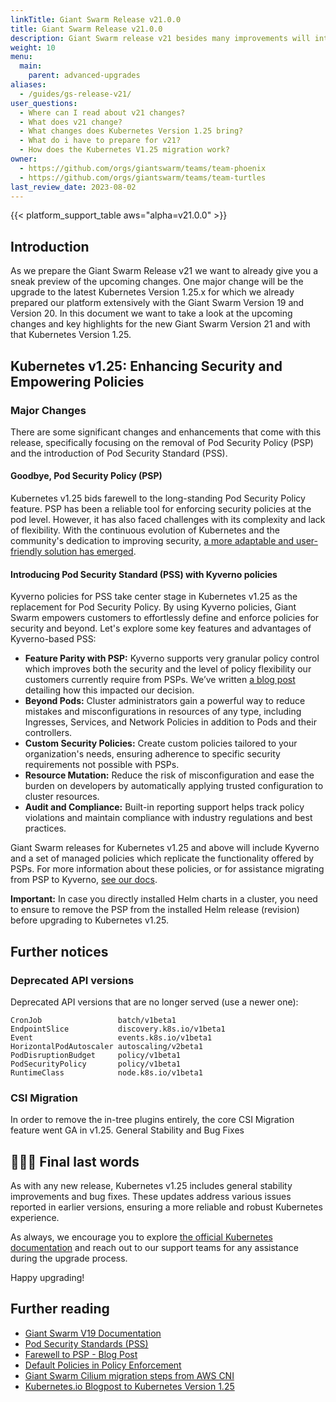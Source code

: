 ```yaml
---
linkTitle: Giant Swarm Release v21.0.0
title: Giant Swarm Release v21.0.0
description: Giant Swarm release v21 besides many improvements will introduce Kuberntes Release Version 1.25.x. Following handbook should be carefully read by customers upfront the upgrade to prepare the clusters and workloads accordingly.
weight: 10
menu:
  main:
    parent: advanced-upgrades
aliases:
  - /guides/gs-release-v21/
user_questions:
  - Where can I read about v21 changes?
  - What does v21 change?
  - What changes does Kubernetes Version 1.25 bring?
  - What do i have to prepare for v21?
  - How does the Kubernetes V1.25 migration work?
owner:
  - https://github.com/orgs/giantswarm/teams/team-phoenix
  - https://github.com/orgs/giantswarm/teams/team-turtles
last_review_date: 2023-08-02
---
```


{{< platform_support_table aws="alpha=v21.0.0" >}}

## Introduction

As we prepare the Giant Swarm Release v21 we want to already give you a sneak preview of the upcoming changes.
One major change will be the upgrade to the latest Kubernetes Version 1.25.x for which we already prepared our platform extensively with the Giant Swarm Version 19 and Version 20.
In this document we want to take a look at the upcoming changes and key highlights for the new Giant Swarm Version 21 and with that Kubernetes Version 1.25.

## Kubernetes v1.25: Enhancing Security and Empowering Policies

### Major Changes

There are some significant changes and enhancements that come with this release, specifically focusing on the removal of Pod Security Policy (PSP) and the introduction of Pod Security Standard (PSS).

#### Goodbye, Pod Security Policy (PSP)

Kubernetes v1.25 bids farewell to the long-standing Pod Security Policy feature. PSP has been a reliable tool for enforcing security policies at the pod level. However, it has also faced challenges with its complexity and lack of flexibility. With the continuous evolution of Kubernetes and the community's dedication to improving security, [a more adaptable and user-friendly solution has emerged](https://docs.giantswarm.io/getting-started/rbac-and-psp/#pod-security-standards-pss).

#### Introducing Pod Security Standard (PSS) with Kyverno policies

Kyverno policies for PSS take center stage in Kubernetes v1.25 as the replacement for Pod Security Policy. By using Kyverno policies, Giant Swarm empowers customers to effortlessly define and enforce policies for security and beyond. Let's explore some key features and advantages of Kyverno-based PSS:

- **Feature Parity with PSP:** Kyverno supports very granular policy control which improves both the security and the level of policy flexibility our customers currently require from PSPs. We’ve written [a blog post](https://www.giantswarm.io/blog/giant-swarms-farewell-to-psp) detailing how this impacted our decision.
- **Beyond Pods:** Cluster administrators gain a powerful way to reduce mistakes and misconfigurations in resources of any type, including Ingresses, Services, and Network Policies in addition to Pods and their controllers.
- **Custom Security Policies:** Create custom policies tailored to your organization's needs, ensuring adherence to specific security requirements not possible with PSPs.
- **Resource Mutation:** Reduce the risk of misconfiguration and ease the burden on developers by automatically applying trusted configuration to cluster resources.
- **Audit and Compliance:** Built-in reporting support helps track policy violations and maintain compliance with industry regulations and best practices.

Giant Swarm releases for Kubernetes v1.25 and above will include Kyverno and a set of managed policies which replicate the functionality offered by PSPs. For more information about these policies, or for assistance migrating from PSP to Kyverno, [see our docs](https://docs.giantswarm.io/advanced/security-policy-enforcement/#default-policies).

**Important:** In case you directly installed Helm charts in a cluster, you need to ensure to remove the PSP from the installed Helm release (revision) before upgrading to Kubernetes v1.25.

## Further notices

### Deprecated API versions 

Deprecated API versions that are no longer served (use a newer one):

```
CronJob                 batch/v1beta1
EndpointSlice           discovery.k8s.io/v1beta1
Event                   events.k8s.io/v1beta1
HorizontalPodAutoscaler autoscaling/v2beta1
PodDisruptionBudget     policy/v1beta1
PodSecurityPolicy       policy/v1beta1
RuntimeClass            node.k8s.io/v1beta1
```

### CSI Migration

In order to remove the in-tree plugins entirely, the core CSI Migration feature went GA in v1.25.
General Stability and Bug Fixes

## 🙇🏻‍♂️ Final last words

As with any new release, Kubernetes v1.25 includes general stability improvements and bug fixes. These updates address various issues reported in earlier versions, ensuring a more reliable and robust Kubernetes experience.

As always, we encourage you to explore [the official Kubernetes documentation](https://kubernetes.io/blog/2022/08/23/kubernetes-v1-25-release/) and reach out to our support teams for any assistance during the upgrade process. 

Happy upgrading!


## Further reading

- [Giant Swarm V19 Documentation](https://docs.giantswarm.io/advanced/upgrades/aws-19-release/)
- [Pod Security Standards (PSS)](https://docs.giantswarm.io/getting-started/rbac-and-psp/#pod-security-standards-pss)
- [Farewell to PSP - Blog Post](https://www.giantswarm.io/blog/giant-swarms-farewell-to-psp)
- [Default Policies in Policy Enforcement](https://docs.giantswarm.io/advanced/security-policy-enforcement/#default-policies)
- [Giant Swarm Cilium migration steps from AWS CNI](https://handbook.giantswarm.io/docs/support-and-ops/ops-recipes/upgrade-to-cilium/)
- [Kubernetes.io Blogpost to Kubernetes Version 1.25](https://kubernetes.io/blog/2022/08/23/kubernetes-v1-25-release/)
